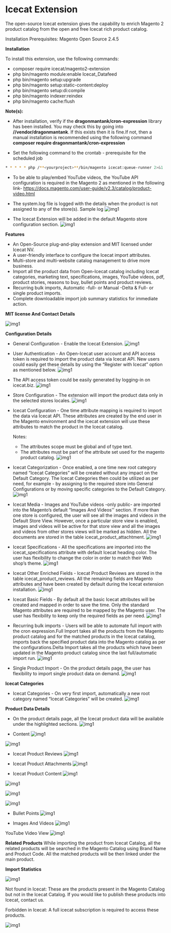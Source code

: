 # Icecat Extension

The open-source Icecat extension gives the capability to enrich Magento 2 product catalog from the open and free Icecat rich product catalog.

Installation Prerequisites: Magento Open Source 2.4.5


**Installation**

To install this extension, use the following commands:
- composer require icecat/magento2-extension
- php bin/magento module:enable Icecat_Datafeed
- php bin/magento setup:upgrade
- php bin/magento setup:static-content:deploy
- php bin/magento setup:di:compile
- php bin/magento indexer:reindex
- php bin/magento cache:flush

**Note(s):**

- After installation, verify if the **dragonmantank/cron-expression** library has been installed. You may check this by going into **/<yourproject>/vendor/dragonmantank**. If this exists then it is fine.If not, then a manual installation is recommended using the following command **composer require dragonmantank/cron-expression**

- Set the following command to the crontab - prerequisite for the scheduled job
 ```bash
* * * * * php /**<yourproject>**/bin/magento icecat:queue-runner 2>&1 | grep -v "Icecat Cron" >> /**<yourproject>**/var/log/icecat.cron.log
```

- To be able to play/embed YouTube videos, the YouTube API configuration is required in the Magento 2 as mentioned in the following link- https://docs.magento.com/user-guide/v2.3/catalog/product-video.html 

- The system.log file is logged with the details when the product is not assigned to any of the store(s). Sample log
![img1](./doc/images/image14.png)

- The Icecat Extension will be added in the default Magento store configuration section.
![img1](./doc/images/image16.png)

**Features**
- An Open-Source plug-and-play extension and MIT licensed under Icecat NV.
- A user-friendly interface to configure the Icecat import attributes.
- Multi-store and multi-website catalog management to drive more business.
- Import all the product data from Open-Icecat catalog including Icecat categories, marketing text, specifications, images, YouTube videos, pdf, product stories, reasons to buy, bullet points and product reviews.
- Recurring bulk imports, Automatic -full- or Manual -Delta & Full- or single product imports.
- Complete downloadable import job summary statistics for immediate action.

**MIT license And Contact Details**

![img1](./doc/images/image19.png)

**Configuration Details**
- General Configuration - Enable the Icecat Extension.
![img1](./doc/images/image15.png)

- User Authentication - An Open-Icecat user account and API access token is required to import the product data via Icecat API. New users could easily get these details by using the “Register with Icecat” option as mentioned below. 
![img1](./doc/images/image8.png)

- The API access token could be easily generated by logging-in on icecat.biz.
![img1](./doc/images/image6.png)

- Store Configuration - The extension will import the product data only in the selected stores locales.
![img1](./doc/images/image26.png)

- Icecat Configuration - One time attribute mapping is required to import the data via Icecat API. These attributes are created by the end user in the Magento environment and the icecat extension will use these attributes to match the product in the Icecat catalog.

    Notes:
    - The attributes scope must be global and of type text.
    - The attributes must be part of the attribute set used for the magento product catalog.
![img1](./doc/images/image29.png)

- Icecat Categorization - Once enabled, a one time new root category named “Icecat Categories” will be created without any impact on the Default Category. The Icecat Categories then could be utilized as per need, for example - by assigning to the required store into General Configurations or by moving specific categories to the Default Category.
![img1](./doc/images/image15.png)

- Icecat Media - Images and YouTube videos -only public- are imported into the Magento’s default “Images And Videos'' section. If more than one store is configured, the user will see all the images and videos in the Default Store View.  However, once a particular store view is enabled, images and videos will be active for that store view and all the images and videos from other stores views will be marked as hidden. 
All the documents are stored in the table icecat_product_attachtment.
![img1](./doc/images/image30.png)

- Icecat Specifications - All the specifications are imported into the icecat_specifications attribute with default Icecat heading color. The user has flexibility to change the color in order to match their Web shop’s theme.
![img1](./doc/images/image18.png)

- Icecat Other Enriched Fields - Icecat Product Reviews are stored in the table icecat_product_reviews. All the remaining fields are Magento attributes and have been created by default during the Icecat extension installation.
![img1](./doc/images/image23.png)

- Icecat Basic Fields - By default all the basic Icecat attributes will be created and mapped in order to save the time. Only the standard Magento attributes are required to be mapped by the Magento user. The user has flexibility to keep only the required fields as per need.
![img1](./doc/images/image11.png)

- Recurring bulk imports - Users will be able to automate full import with the cron expression.Full Import takes all the products from the Magento product catalog and for the matched products in the Icecat catalog, imports back the specified product data into the Magento catalog as per the configurations.Delta Import takes all the products which have been updated in the Magento product catalog since the last full/automatic import run.
![img1](./doc/images/image28.png)

- Single Product Import - On the product details page, the user has flexibility to import single product data on demand.
![img1](./doc/images/image2.png)

**Icecat Categories**

- Icecat Categories - On very first import, automatically a new root category named “Icecat Categories” will be created. 
![img1](./doc/images/image24.png)

**Product Data Details**
- On the product details page, all the Icecat product data will be available under the highlighted sections.
![img1](./doc/images/image10.png)

- Content
![img1](./doc/images/image12.png)

![img1](./doc/images/image1.png)

- Icecat Product Reviews
![img1](./doc/images/image3.png)

- Icecat Product Attachments
![img1](./doc/images/image9.png)

- Icecat Product Content
![img1](./doc/images/image21.png)

![img1](./doc/images/image7.png)

![img1](./doc/images/image5.png)

![img1](./doc/images/image4.png)

- Bullet Points
![img1](./doc/images/image22.png)

- Images And Videos
![img1](./doc/images/image13.png)

YouTube Video View
![img1](./doc/images/image25.png)

**Related Products**
While importing the product from Icecat Catalog, all the related products will be searched in the Magento Catalog using Brand Name and Product Code. All the matched products will be then linked under the main product.

**Import Statistics**

![img1](./doc/images/image17.png)

Not found in Icecat: These are the products present in the Magento Catalog but not in the Icecat Catalog. If you would like to publish these products into Icecat, contact us.
 
Forbidden in Icecat: A full icecat subscription is required to access these products.

![img1](./doc/images/image27.png)

